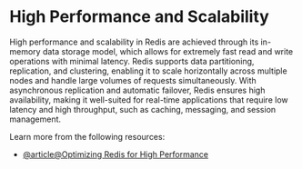 # High Performance and Scalability

High performance and scalability in Redis are achieved through its in-memory data storage model, which allows for extremely fast read and write operations with minimal latency. Redis supports data partitioning, replication, and clustering, enabling it to scale horizontally across multiple nodes and handle large volumes of requests simultaneously. With asynchronous replication and automatic failover, Redis ensures high availability, making it well-suited for real-time applications that require low latency and high throughput, such as caching, messaging, and session management.

Learn more from the following resources:

- [@article@Optimizing Redis for High Performance](https://loadforge.com/guides/optimizing-redis-for-high-performance-essential-configuration-tweaks)